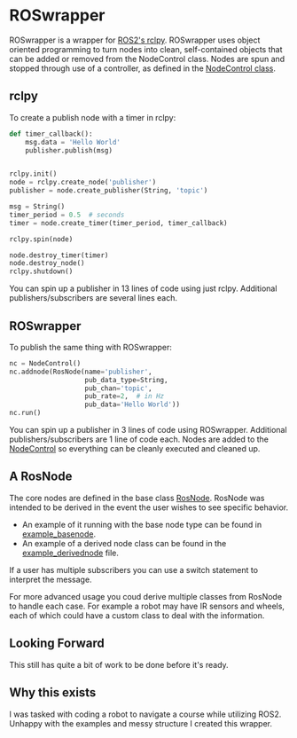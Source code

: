 # ROSwrapper
ROSwrapper is a wrapper for [ROS2's rclpy](https://github.com/ros2/rclpy). ROSwrapper uses object oriented programming to turn nodes into clean, self-contained objects that can be added or removed from the NodeControl class. Nodes are spun and stopped through use of a controller, as defined in the [NodeControl class](nodecontrol.py).

## rclpy
To create a publish node with a timer in rclpy:
```python
def timer_callback():
    msg.data = 'Hello World'
    publisher.publish(msg)


rclpy.init()
node = rclpy.create_node('publisher')
publisher = node.create_publisher(String, 'topic')

msg = String()
timer_period = 0.5  # seconds
timer = node.create_timer(timer_period, timer_callback)

rclpy.spin(node)

node.destroy_timer(timer)
node.destroy_node()
rclpy.shutdown()
```
You can spin up a publisher in 13 lines of code using just rclpy. Additional publishers/subscribers are several lines each.

## ROSwrapper
To publish the same thing with ROSwrapper:
```python
nc = NodeControl()
nc.addnode(RosNode(name='publisher',
                   pub_data_type=String,
                   pub_chan='topic',
                   pub_rate=2,  # in Hz
                   pub_data='Hello World'))
nc.run()
```
You can spin up a publisher in 3 lines of code using ROSwrapper. Additional publishers/subscribers are 1 line of code each. Nodes are added to the [NodeControl](nodecontrol.py) so everything can be cleanly executed and cleaned up.

## A RosNode
The core nodes are defined in the base class [RosNode](rosnode.py). RosNode was intended to be derived in the event the user wishes to see specific behavior.

- An example of it running with the base node type can be found in [example_basenode](example_basenode.py). 
- An example of a derived node class can be found in the [example_derivednode](example_derivednode.py) file. 

If a user has multiple subscribers you can use a switch statement to interpret the message. 

For more advanced usage you coud derive multiple classes from RosNode to handle each case. For example a robot may have IR sensors and wheels, each of which could have a custom class to deal with the information.

## Looking Forward
This still has quite a bit of work to be done before it's ready.


## Why this exists
I was tasked with coding a robot to navigate a course while utilizing ROS2. Unhappy with the examples and messy structure I created this wrapper.
